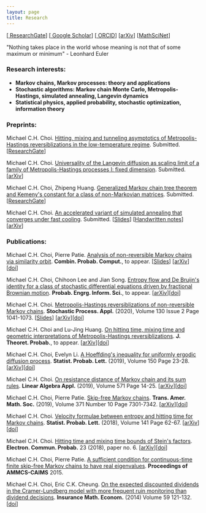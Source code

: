```yaml
---
layout: page
title: Research 
---
```

\[[<i class="ai ai-researchgate-square ai-lg" style="color:#00d09d"></i> ResearchGate](https://www.researchgate.net/profile/Michael_Chek_Hin_Choi)\] \[[<i class="ai ai-google-scholar-square ai-lg" style="color:#4788ee"></i> Google Scholar](https://scholar.google.com.hk/citations?view_op=list_works&hl=en&user=lNt8be0AAAAJ)\] \[[<i class="ai ai-orcid ai-lg" style="color:#A6CE39"></i> ORCID](https://orcid.org/0000-0003-0309-3217)\] \[[<i class="ai ai-arxiv ai-lg"></i>arXiv](https://arxiv.org/search/?searchtype=author&query=Choi%2C+M+C+H)\] \[[MathSciNet](https://mathscinet.ams.org/mathscinet/search/author.html?mrauthid=1090620)\]

"Nothing takes place in the world whose meaning is not that of some maximum or minimum" - Leonhard Euler

### Research interests:

- **Markov chains, Markov processes: theory and applications**
- **Stochastic algorithms: Markov chain Monte Carlo, Metropolis-Hastings, simulated annealing, Langevin dynamics**
- **Statistical physics, applied probability, stochastic optimization, information theory**

### Preprints: 

Michael C.H. Choi. [Hitting, mixing and tunneling asymptotics of Metropolis-Hastings reversiblizations in the low-temperature regime](https://www.researchgate.net/publication/338478472_Hitting_mixing_and_tunneling_asymptotics_of_Metropolis-Hastings_reversiblizations_in_the_low-temperature_regime). Submitted. \[[<i class="ai ai-researchgate ai-lg"></i>ResearchGate](https://www.researchgate.net/publication/338478472_Hitting_mixing_and_tunneling_asymptotics_of_Metropolis-Hastings_reversiblizations_in_the_low-temperature_regime)\]

Michael C.H. Choi. [Universality of the Langevin diffusion as scaling limit of a family of Metropolis-Hastings processes I: fixed dimension](https://arxiv.org/abs/1907.10318). Submitted. \[[<i class="ai ai-arxiv ai-lg"></i>arXiv](https://arxiv.org/abs/1907.10318)\]

Michael C.H. Choi, Zhipeng Huang. [Generalized Markov chain tree theorem and Kemeny's constant for a class of non-Markovian matrices](https://www.researchgate.net/publication/332603447_Generalized_Markov_chain_tree_theorem_and_Kemeny%27s_constant_for_a_class_of_non-Markovian_matrices). Submitted. \[[<i class="ai ai-researchgate ai-lg"></i>ResearchGate](https://www.researchgate.net/publication/332603447_Generalized_Markov_chain_tree_theorem_and_Kemeny%27s_constant_for_a_class_of_non-Markovian_matrices)\]

Michael C.H. Choi. [An accelerated variant of simulated annealing that converges under fast cooling](https://arxiv.org/abs/1901.10269). Submitted. \[[<i class="fa fa-file-pdf"></i>Slides](/menu/slides_SA.pdf)\] \[[<i class="fa fa-file-pdf"></i>Handwritten notes](/menu/handwritten_SA.pdf)\] \[[<i class="ai ai-arxiv ai-lg"></i>arXiv](https://arxiv.org/abs/1901.10269)\]

<!--- (Michael C.H. Choi. [A scale function approach for Stein's method of one-dimensional diffusions](/menu/ScalefunctionSteinmethod.pdf). Submitted.) -->

### Publications:

Michael C.H. Choi, Pierre Patie. [Analysis of non-reversible Markov chains via similarity orbit](https://www.researchgate.net/publication/324518071_Analysis_of_non-reversible_Markov_chains_via_similarity_orbit). **Combin. Probab. Comput.**, to appear. \[[Slides](/menu/BExam_Michael.pdf)\] \[[<i class="ai ai-arxiv ai-lg"></i>arXiv](https://arxiv.org/abs/1912.10715)\]\[[<i class="ai ai-doi ai-lg"></i>doi](http://dx.doi.org/10.1017/S0963548320000024)\]

Michael C.H. Choi, Chihoon Lee and Jian Song. [Entropy flow and De Bruijn's identity for a class of stochastic differential equations driven by fractional Brownian motion](http://arxiv.org/abs/1903.12325). **Probab. Engrg. Inform. Sci.**, to appear. \[[<i class="ai ai-arxiv ai-lg"></i>arXiv](https://arxiv.org/abs/1903.12325)\]\[[<i class="ai ai-doi ai-lg"></i>doi](https://doi.org/10.1017/S0269964819000421)\]

Michael C.H. Choi. [Metropolis-Hastings reversiblizations of non-reversible Markov chains](https://arxiv.org/abs/1706.00068). **Stochastic Process. Appl.** (2020), Volume 130 Issue 2 Page 1041-1073. \[[Slides](/menu/BExam_Michael.pdf)\] \[[<i class="ai ai-arxiv ai-lg"></i>arXiv](https://arxiv.org/abs/1706.00068)\]\[[<i class="ai ai-doi ai-lg"></i>doi](https://doi.org/10.1016/j.spa.2019.04.006)\]

Michael C.H. Choi and Lu-Jing Huang. [On hitting time, mixing time and geometric interpretations of Metropolis-Hastings reversiblizations](https://arxiv.org/abs/1810.11763). **J. Theoret. Probab.**, to appear. \[[<i class="ai ai-arxiv ai-lg"></i>arXiv](https://arxiv.org/abs/1810.11763)\]\[[<i class="ai ai-doi ai-lg"></i>doi](https://doi.org/10.1007/s10959-019-00903-2)\]

Michael C.H. Choi, Evelyn Li. [A Hoeffding's inequality for uniformly ergodic diffusion process](https://doi.org/10.1016/j.spl.2019.02.012). **Statist. Probab. Lett.** (2019), Volume 150 Page 23-28. \[[<i class="ai ai-arxiv ai-lg"></i>arXiv](https://arxiv.org/abs/1903.10125)\]\[[<i class="ai ai-doi ai-lg"></i>doi](https://doi.org/10.1016/j.spl.2019.02.012)\]

Michael C.H. Choi. [On resistance distance of Markov chain and its sum rules](https://doi.org/10.1016/j.laa.2019.02.014). **Linear Algebra Appl.** (2019), Volume 571 Page 14-25. \[[<i class="ai ai-arxiv ai-lg"></i>arXiv](https://arxiv.org/abs/1902.09078)\]\[[<i class="ai ai-doi ai-lg"></i>doi](https://doi.org/10.1016/j.laa.2019.02.014)\]

Michael C.H. Choi, Pierre Patie. [Skip-free Markov chains](https://doi.org/10.1090/tran/7773). **Trans. Amer. Math. Soc.** (2019), Volume 371 Number 10 Page 7301-7342. \[[<i class="ai ai-arxiv ai-lg"></i>arXiv](https://arxiv.org/abs/1903.00139)\]\[[<i class="ai ai-doi ai-lg"></i>doi](https://doi.org/10.1090/tran/7773)\]

Michael C.H. Choi. [Velocity formulae between entropy and hitting time for Markov chains](https://www.sciencedirect.com/science/article/pii/S016771521830213X). **Statist. Probab. Lett.** (2018), Volume 141 Page 62-67. \[[<i class="ai ai-arxiv ai-lg"></i>arXiv](https://arxiv.org/abs/1805.02162)\]\[[<i class="ai ai-doi ai-lg"></i>doi](https://www.sciencedirect.com/science/article/pii/S016771521830213X)\]

Michael C.H. Choi. [Hitting time and mixing time bounds of Stein's factors](https://projecteuclid.org/euclid.ecp/1518663615#info). **Electron. Commun. Probab.** 23 (2018), paper no. 6. \[[<i class="ai ai-arxiv ai-lg"></i>arXiv](https://arxiv.org/abs/1709.04848)\]\[[<i class="ai ai-doi ai-lg"></i>doi](https://doi.org/10.1214/18-ECP110)\]

Michael C.H. Choi, Pierre Patie. [A sufficient condition for continuous-time finite skip-free Markov chains to have real eigenvalues](http://link.springer.com/chapter/10.1007/978-3-319-30379-6_48). **Proceedings of AMMCS-CAIMS** 2015. 

Michael C.H. Choi, Eric C.K. Cheung. [On the expected discounted dividends in the Cramer-Lundberg model with more frequent ruin monitoring than dividend decisions](http://dx.doi.org/10.1016/j.insmatheco.2014.08.009). **Insurance Math. Econom.** (2014) Volume 59 121-132. \[[<i class="ai ai-doi ai-lg"></i>doi](http://dx.doi.org/10.1016/j.insmatheco.2014.08.009)\]


